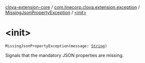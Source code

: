 [clova-extension-core](../../index.md) / [com.linecorp.clova.extension.exception](../index.md) / [MissingJsonPropertyException](index.md) / [&lt;init&gt;](./-init-.md)

# &lt;init&gt;

`MissingJsonPropertyException(message: `[`String`](https://kotlinlang.org/api/latest/jvm/stdlib/kotlin/-string/index.html)`)`

Signals that the mandatory JSON properties are missing.

